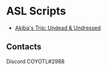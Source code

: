 # ASL Scripts
* [Akiba's Trip: Undead & Undressed](https://github.com/C0Y0TL/ASL-Scripts/tree/main/Akiba's%20Trip%20Undead%20%26%20Undressed)
## Contacts
Discord COYOTL#2988
